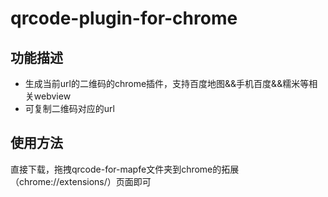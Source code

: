 # qrcode-plugin-for-chrome

## 功能描述
* 生成当前url的二维码的chrome插件，支持百度地图&&手机百度&&糯米等相关webview
* 可复制二维码对应的url

## 使用方法
直接下载，拖拽qrcode-for-mapfe文件夹到chrome的拓展（chrome://extensions/）页面即可

